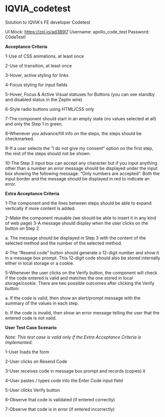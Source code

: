 # IQVIA_codetest
Solution to IQVIA's FE developer Codetest 

UI Mock: https://zpl.io/ad3B9l7
Username: apollo_code_test
Password: C0deTest!

**Acceptance Criteria**

1-Use of CSS animations, at least once

2-Use of transition, at least once

3-Hover, active styling for links

4-Focus styling for input fields

5-Hover, Focus & Active Visual statuses for Buttons (you can see standby and disabled status in the Zeplin wire)

6-Style radio buttons using HTML/CSS only

7-The component should start in an empty state (no values selected at all) and only the Step 1 in green.

8-Whenever you advance/fill info on the steps, the steps should be checkmarked.

9-If a user selects the “I do not give my consent” option on the first step, the rest of the steps should not be shown.

10-The Step 3 input box can accept any character but if you input anything other than a number an error message should be displayed under the input box showing the following message: “Only numbers are accepted”. Both the input border and the message
should be displayed in red to indicate an error.


**Extra Acceptance Criteria**

1-The component and the lines between steps should be able to expand vertically if more content is added.

2-Make the component reusable (we should be able to insert it in any kind of web page)
3-A message should display when the user clicks on the button on Step 2

  a. The message should be displayed in Step 3 with the content of the selected
method and the number of the selected method.

4-The “Resend code” button should generate a 12-digit number and show it in a message
box prompt. This 12-digit code should also be stored internally either in local storage or a
cookie.

5-Whenever the user clicks on the Verify button, the component will check if the code
entered is valid and matches the one stored in local storage/cookie. There are two
possible outcomes after clicking the Verify button:

  a. If the code is valid, then show an alert/prompt message with the summary of the
values in each step.

  b. If the code is invalid, then show an error message telling the user that the
entered code is not valid.


**User Test Case Scenario**

_Note: This test case is valid only if the Extra Acceptance Criteria is implemented._


1-User loads the form

2-User clicks on Resend Code

3-User receives code in message box prompt and records (copies) it

4-User pastes / types code into the Enter Code input field

5-User clicks Verify button

6-Observe that code is validated (if entered correctly)

7-Observe that code is in error (if entered incorrectly)

